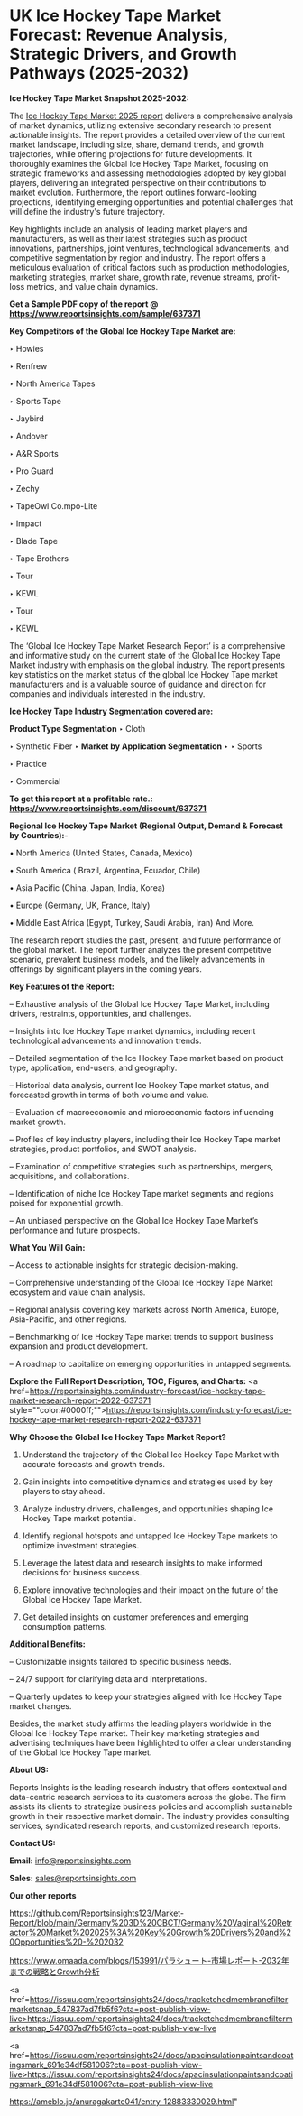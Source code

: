 # UK Ice Hockey Tape Market Forecast: Revenue Analysis, Strategic Drivers, and Growth Pathways (2025-2032)

<strong>Ice Hockey Tape Market Snapshot 2025-2032:</strong>

The <a href=https://www.reportsinsights.com/sample/637371>Ice Hockey Tape Market 2025 report</a> delivers a comprehensive analysis of market dynamics, utilizing extensive secondary research to present actionable insights. The report provides a detailed overview of the current market landscape, including size, share, demand trends, and growth trajectories, while offering projections for future developments. It thoroughly examines the Global Ice Hockey Tape Market, focusing on strategic frameworks and assessing methodologies adopted by key global players, delivering an integrated perspective on their contributions to market evolution. Furthermore, the report outlines forward-looking projections, identifying emerging opportunities and potential challenges that will define the industry's future trajectory.

Key highlights include an analysis of leading market players and manufacturers, as well as their latest strategies such as product innovations, partnerships, joint ventures, technological advancements, and competitive segmentation by region and industry. The report offers a meticulous evaluation of critical factors such as production methodologies, marketing strategies, market share, growth rate, revenue streams, profit-loss metrics, and value chain dynamics.

<strong>Get a Sample PDF copy of the report @ <a href=https://www.reportsinsights.com/sample/637371 style=color:#0000ff;>https://www.reportsinsights.com/sample/637371</a></strong>

<strong>Key Competitors of the Global Ice Hockey Tape Market are:</strong>

‣ Howies

‣ Renfrew

‣ North America Tapes

‣ Sports Tape

‣ Jaybird

‣ Andover

‣ A&R Sports

‣ Pro Guard

‣ Zechy

‣ TapeOwl
 Co.mpo-Lite

‣ Impact

‣ Blade Tape

‣ Tape Brothers

‣ Tour

‣ KEWL

‣ Tour

‣ KEWL

The ‘Global Ice Hockey Tape Market Research Report’ is a comprehensive and informative study on the current state of the Global Ice Hockey Tape Market industry with emphasis on the global industry. The report presents key statistics on the market status of the global Ice Hockey Tape market manufacturers and is a valuable source of guidance and direction for companies and individuals interested in the industry.

<strong>Ice Hockey Tape Industry Segmentation covered are:</strong>

<strong>Product Type Segmentation</strong>
‣
Cloth

‣ Synthetic Fiber
‣ 
<strong>Market by Application Segmentation</strong>
‣
‣  Sports

‣ Practice

‣ Commercial

<strong>To get this report at a profitable rate.: <a href=https://www.reportsinsights.com/discount/637371 style=color:#0000ff;>https://www.reportsinsights.com/discount/637371</a></strong>

<strong>Regional Ice Hockey Tape Market (Regional Output, Demand &amp; Forecast by Countries):-</strong>

• North America (United States, Canada, Mexico)

• South America ( Brazil, Argentina, Ecuador, Chile)

• Asia Pacific (China, Japan, India, Korea)

• Europe (Germany, UK, France, Italy)

• Middle East Africa (Egypt, Turkey, Saudi Arabia, Iran) And More.

The research report studies the past, present, and future performance of the global market. The report further analyzes the present competitive scenario, prevalent business models, and the likely advancements in offerings by significant players in the coming years.

<strong>Key Features of the Report:</strong>

– Exhaustive analysis of the Global Ice Hockey Tape Market, including drivers, restraints, opportunities, and challenges.

– Insights into Ice Hockey Tape market dynamics, including recent technological advancements and innovation trends.

– Detailed segmentation of the Ice Hockey Tape market based on product type, application, end-users, and geography.

– Historical data analysis, current Ice Hockey Tape market status, and forecasted growth in terms of both volume and value.

– Evaluation of macroeconomic and microeconomic factors influencing market growth.

– Profiles of key industry players, including their Ice Hockey Tape market strategies, product portfolios, and SWOT analysis.

– Examination of competitive strategies such as partnerships, mergers, acquisitions, and collaborations.

– Identification of niche Ice Hockey Tape market segments and regions poised for exponential growth.

– An unbiased perspective on the Global Ice Hockey Tape Market’s performance and future prospects.

<strong>What You Will Gain:</strong>

– Access to actionable insights for strategic decision-making.

– Comprehensive understanding of the Global Ice Hockey Tape Market ecosystem and value chain analysis.

– Regional analysis covering key markets across North America, Europe, Asia-Pacific, and other regions.

– Benchmarking of Ice Hockey Tape market trends to support business expansion and product development.

– A roadmap to capitalize on emerging opportunities in untapped segments.

<strong>Explore the Full Report Description, TOC, Figures, and Charts:</strong>
<a href=https://reportsinsights.com/industry-forecast/ice-hockey-tape-market-research-report-2022-637371 style=""color:#0000ff;"">https://reportsinsights.com/industry-forecast/ice-hockey-tape-market-research-report-2022-637371</a>

<strong>Why Choose the Global Ice Hockey Tape Market Report?</strong>

1. Understand the trajectory of the Global Ice Hockey Tape Market with accurate forecasts and growth trends.

2. Gain insights into competitive dynamics and strategies used by key players to stay ahead.

3. Analyze industry drivers, challenges, and opportunities shaping Ice Hockey Tape market potential.

4. Identify regional hotspots and untapped Ice Hockey Tape markets to optimize investment strategies.

5. Leverage the latest data and research insights to make informed decisions for business success.

6. Explore innovative technologies and their impact on the future of the Global Ice Hockey Tape Market.

7. Get detailed insights on customer preferences and emerging consumption patterns.

<strong>Additional Benefits:</strong>

– Customizable insights tailored to specific business needs.

– 24/7 support for clarifying data and interpretations.

– Quarterly updates to keep your strategies aligned with Ice Hockey Tape market changes.

Besides, the market study affirms the leading players worldwide in the Global Ice Hockey Tape market. Their key marketing strategies and advertising techniques have been highlighted to offer a clear understanding of the Global Ice Hockey Tape market.

<strong><strong>About US</strong>:</strong>

Reports Insights is the leading research industry that offers contextual and data-centric research services to its customers across the globe. The firm assists its clients to strategize business policies and accomplish sustainable growth in their respective market domain. The industry provides consulting services, syndicated research reports, and customized research reports.

<strong>Contact US:</strong>

<p class=><b>Email:</b> <a href=mailto:info@reportsinsights.com>info@reportsinsights.com</a></p>
<p class=><b>Sales:</b> <a href=mailto:sales@reportsinsights.com>sales@reportsinsights.com</a></p>

<strong>Our other reports</strong>

<a href=https://github.com/Reportsinsights123/Market-Report/blob/main/Germany%203D%20CBCT/Germany%20Vaginal%20Retractor%20Market%202025%3A%20Key%20Growth%20Drivers%20and%20Opportunities%20-%202032>https://github.com/Reportsinsights123/Market-Report/blob/main/Germany%203D%20CBCT/Germany%20Vaginal%20Retractor%20Market%202025%3A%20Key%20Growth%20Drivers%20and%20Opportunities%20-%202032</a>

<a href=https://www.omaada.com/blogs/153991/パラシュート-市場レポート-2032年までの戦略とGrowth分析>https://www.omaada.com/blogs/153991/パラシュート-市場レポート-2032年までの戦略とGrowth分析</a>

<a href=https://issuu.com/reportsinsights24/docs/tracketchedmembranefiltermarketsnap_547837ad7fb5f6?cta=post-publish-view-live>https://issuu.com/reportsinsights24/docs/tracketchedmembranefiltermarketsnap_547837ad7fb5f6?cta=post-publish-view-live</a>

<a href=https://issuu.com/reportsinsights24/docs/apacinsulationpaintsandcoatingsmark_691e34df581006?cta=post-publish-view-live>https://issuu.com/reportsinsights24/docs/apacinsulationpaintsandcoatingsmark_691e34df581006?cta=post-publish-view-live</a>

<a href=https://ameblo.jp/anuragakarte041/entry-12883330029.html>https://ameblo.jp/anuragakarte041/entry-12883330029.html</a>"

